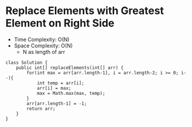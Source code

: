 # Replace Elements with Greatest Element on Right Side

- Time Complexity: O(N)
- Space Complexity: O(N)
  - N as length of arr

```
class Solution {
    public int[] replaceElements(int[] arr) {
        for(int max = arr[arr.length-1], i = arr.length-2; i >= 0; i--){
            int temp = arr[i];
            arr[i] = max;
            max = Math.max(max, temp);
        }
        arr[arr.length-1] = -1;
        return arr;
    }
}
```

